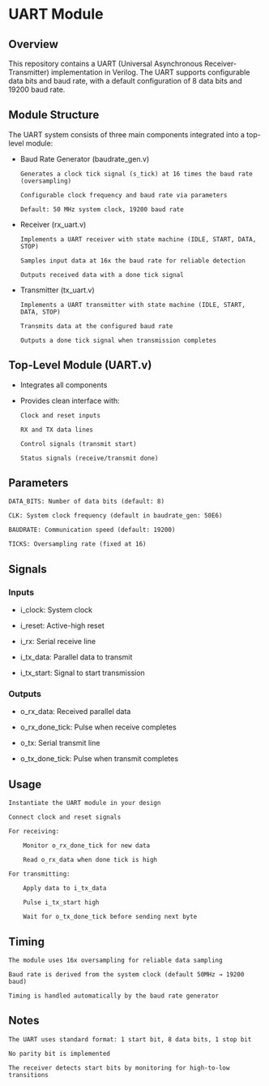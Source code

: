# UART Module
## Overview

This repository contains a UART (Universal Asynchronous Receiver-Transmitter) implementation in Verilog. The UART supports configurable data bits and baud rate, with a default configuration of 8 data bits and 19200 baud rate.
## Module Structure

The UART system consists of three main components integrated into a top-level module:

-   Baud Rate Generator (baudrate_gen.v)

        Generates a clock tick signal (s_tick) at 16 times the baud rate (oversampling)

        Configurable clock frequency and baud rate via parameters

        Default: 50 MHz system clock, 19200 baud rate

-   Receiver (rx_uart.v)

        Implements a UART receiver with state machine (IDLE, START, DATA, STOP)

        Samples input data at 16x the baud rate for reliable detection

        Outputs received data with a done tick signal

-   Transmitter (tx_uart.v)

        Implements a UART transmitter with state machine (IDLE, START, DATA, STOP)

        Transmits data at the configured baud rate

        Outputs a done tick signal when transmission completes

## Top-Level Module (UART.v)

-   Integrates all components

-   Provides clean interface with:

        Clock and reset inputs

        RX and TX data lines

        Control signals (transmit start)

        Status signals (receive/transmit done)

## Parameters

    DATA_BITS: Number of data bits (default: 8)

    CLK: System clock frequency (default in baudrate_gen: 50E6)

    BAUDRATE: Communication speed (default: 19200)

    TICKS: Oversampling rate (fixed at 16)

## Signals
### Inputs

-    i_clock: System clock

-    i_reset: Active-high reset

-    i_rx: Serial receive line

-    i_tx_data: Parallel data to transmit

-    i_tx_start: Signal to start transmission

### Outputs

-    o_rx_data: Received parallel data

-    o_rx_done_tick: Pulse when receive completes

-    o_tx: Serial transmit line

-    o_tx_done_tick: Pulse when transmit completes

## Usage

    Instantiate the UART module in your design

    Connect clock and reset signals

    For receiving:

        Monitor o_rx_done_tick for new data

        Read o_rx_data when done tick is high

    For transmitting:

        Apply data to i_tx_data

        Pulse i_tx_start high

        Wait for o_tx_done_tick before sending next byte

## Timing

    The module uses 16x oversampling for reliable data sampling

    Baud rate is derived from the system clock (default 50MHz → 19200 baud)

    Timing is handled automatically by the baud rate generator

## Notes

    The UART uses standard format: 1 start bit, 8 data bits, 1 stop bit

    No parity bit is implemented

    The receiver detects start bits by monitoring for high-to-low transitions